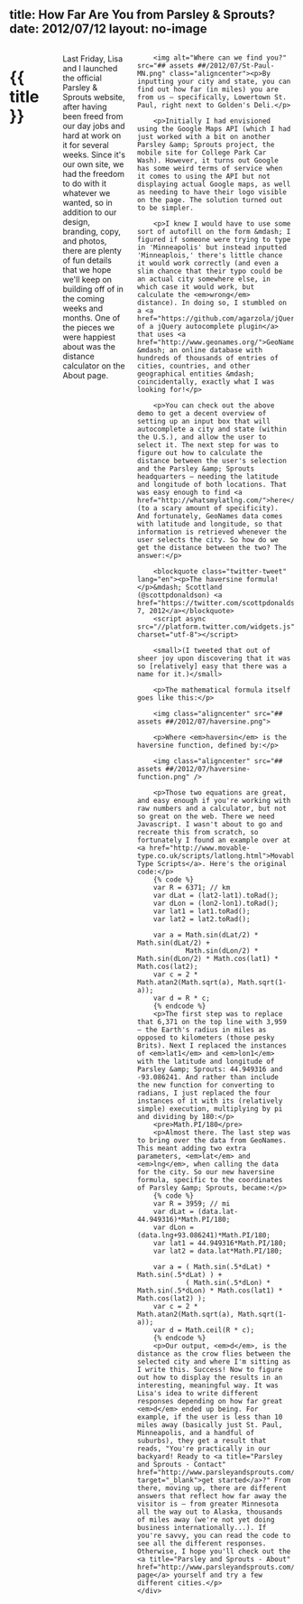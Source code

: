 title: How Far Are You from Parsley & Sprouts?
date: 2012/07/12
layout: no-image
---

<div class="row container">
    <div class="two columns spacer"></div>
    <div class="eight columns">
        <h1 class="bold">{{ title }}</h1>
        <p data-date="{{ date }}" class="caption"></p>
        <p>Last Friday, Lisa and I launched the official Parsley &amp; Sprouts website, after having been freed from our day jobs and hard at work on it for several weeks. Since it's our own site, we had the freedom to do with it whatever we wanted, so in addition to our design, branding, copy, and photos, there are plenty of fun details that we hope we'll keep on building off of in the coming weeks and months. One of the pieces we were happiest about was the distance calculator on the About page.</p>

        <img alt="Where can we find you?" src="## assets ##/2012/07/St-Paul-MN.png" class="aligncenter"><p>By inputting your city and state, you can find out how far (in miles) you are from us — specifically, Lowertown St. Paul, right next to Golden's Deli.</p>

        <p>Initially I had envisioned using the Google Maps API (which I had just worked with a bit on another Parsley &amp; Sprouts project, the mobile site for College Park Car Wash). However, it turns out Google has some weird terms of service when it comes to using the API but not displaying actual Google maps, as well as needing to have their logo visible on the page. The solution turned out to be simpler.

        <p>I knew I would have to use some sort of autofill on the form &mdash; I figured if someone were trying to type in 'Minneapolis' but instead inputted 'Minneaplois,' there's little chance it would work correctly (and even a slim chance that their typo could be an actual city somewhere else, in which case it would work, but calculate the <em>wrong</em> distance). In doing so, I stumbled on a <a href="https://github.com/agarzola/jQueryAutocompletePlugin">demo of a jQuery autocomplete plugin</a> that uses <a href="http://www.geonames.org/">GeoNames</a> &mdash; an online database with hundreds of thousands of entries of cities, countries, and other geographical entities &mdash; coincidentally, exactly what I was looking for!</p>

        <p>You can check out the above demo to get a decent overview of setting up an input box that will autocomplete a city and state (within the U.S.), and allow the user to select it. The next step for was to figure out how to calculate the distance between the user's selection and the Parsley &amp; Sprouts headquarters — needing the latitude and longitude of both locations. That was easy enough to find <a href="http://whatsmylatlng.com/">here</a> (to a scary amount of specificity). And fortunately, GeoNames data comes with latitude and longitude, so that information is retrieved whenever the user selects the city. So how do we get the distance between the two? The answer:</p>

        <blockquote class="twitter-tweet" lang="en"><p>The haversine formula!</p>&mdash; Scottland (@scottpdonaldson) <a href="https://twitter.com/scottpdonaldson/status/210800316592041984">June 7, 2012</a></blockquote>
        <script async src="//platform.twitter.com/widgets.js" charset="utf-8"></script>

        <small>(I tweeted that out of sheer joy upon discovering that it was so [relatively] easy that there was a name for it.)</small>

        <p>The mathematical formula itself goes like this:</p>

        <img class="aligncenter" src="## assets ##/2012/07/haversine.png">

        <p>Where <em>haversin</em> is the haversine function, defined by:</p>

        <img class="aligncenter" src="## assets ##/2012/07/haversine-function.png" />

        <p>Those two equations are great, and easy enough if you're working with raw numbers and a calculator, but not so great on the web. There we need Javascript. I wasn't about to go and recreate this from scratch, so fortunately I found an example over at <a href="http://www.movable-type.co.uk/scripts/latlong.html">Movable Type Scripts</a>. Here's the original code:</p>
        {% code %}
        var R = 6371; // km
        var dLat = (lat2-lat1).toRad();
        var dLon = (lon2-lon1).toRad();
        var lat1 = lat1.toRad();
        var lat2 = lat2.toRad();

        var a = Math.sin(dLat/2) * Math.sin(dLat/2) +
                Math.sin(dLon/2) * Math.sin(dLon/2) * Math.cos(lat1) * Math.cos(lat2);
        var c = 2 * Math.atan2(Math.sqrt(a), Math.sqrt(1-a));
        var d = R * c;
        {% endcode %}
        <p>The first step was to replace that 6,371 on the top line with 3,959 — the Earth's radius in miles as opposed to kilometers (those pesky Brits). Next I replaced the instances of <em>lat1</em> and <em>lon1</em> with the latitude and longitude of Parsley &amp; Sprouts: 44.949316 and -93.086241. And rather than include the new function for converting to radians, I just replaced the four instances of it with its (relatively simple) execution, multiplying by pi and dividing by 180:</p>
        <pre>Math.PI/180</pre>
        <p>Almost there. The last step was to bring over the data from GeoNames. This meant adding two extra parameters, <em>lat</em> and <em>lng</em>, when calling the data for the city. So our new haversine formula, specific to the coordinates of Parsley &amp; Sprouts, became:</p>
        {% code %}
        var R = 3959; // mi
        var dLat = (data.lat-44.949316)*Math.PI/180;
        var dLon = (data.lng+93.086241)*Math.PI/180;
        var lat1 = 44.949316*Math.PI/180;
        var lat2 = data.lat*Math.PI/180;

        var a = ( Math.sin(.5*dLat) * Math.sin(.5*dLat) ) +
                ( Math.sin(.5*dLon) * Math.sin(.5*dLon) * Math.cos(lat1) * Math.cos(lat2) );
        var c = 2 * Math.atan2(Math.sqrt(a), Math.sqrt(1-a));
        var d = Math.ceil(R * c);
        {% endcode %}
        <p>Our output, <em>d</em>, is the distance as the crow flies between the selected city and where I'm sitting as I write this. Success! Now to figure out how to display the results in an interesting, meaningful way. It was Lisa's idea to write different responses depending on how far great <em>d</em> ended up being. For example, if the user is less than 10 miles away (basically just St. Paul, Minneapolis, and a handful of suburbs), they get a result that reads, "You're practically in our backyard! Ready to <a title="Parsley and Sprouts - Contact" href="http://www.parsleyandsprouts.com/contact" target="_blank">get started</a>?" From there, moving up, there are different answers that reflect how far away the visitor is — from greater Minnesota all the way out to Alaska, thousands of miles away (we're not yet doing business internationally...). If you're savvy, you can read the code to see all the different responses. Otherwise, I hope you'll check out the <a title="Parsley and Sprouts - About" href="http://www.parsleyandsprouts.com/about">About page</a> yourself and try a few different cities.</p>
    </div>
</div>
